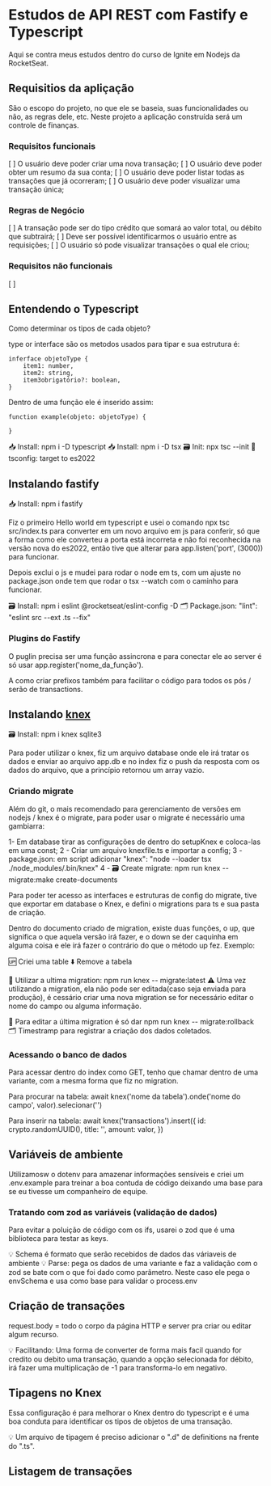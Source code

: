 # Estudos de API REST com Fastify e Typescript

Aqui se contra meus estudos dentro do curso de Ignite em Nodejs da RocketSeat.

## Requisitios da apliçação

São o escopo do projeto, no que ele se baseia, suas funcionalidades ou não, as regras dele, etc. Neste projeto a aplicação construída será um controle de finanças.

### Requisitos funcionais

[ ] O usuário deve poder criar uma nova transação;
[ ] O usuário deve poder obter um resumo da sua conta;
[ ] O usuário deve poder listar todas as transações que já ocorreram;
[ ] O usuário deve poder visualizar uma transação única;

### Regras de Negócio

[ ] A transação pode ser do tipo crédito que somará ao valor total, ou débito que subtrairá;
[ ] Deve ser possível identificarmos o usuário entre as requisições;
[ ] O usuário só pode visualizar transações o qual ele criou;

### Requisitos não funcionais

[ ]

## Entendendo o Typescript

Como determinar os tipos de cada objeto?

type or interface são os metodos usados para tipar e sua estrutura é:

    inferface objetoType {
        item1: number,
        item2: string,
        item3obrigatório?: boolean,
    }

Dentro de uma função ele é inserido assim:

    function example(objeto: objetoType) {

    }

📥 Install: npm i -D typescript
📥 Install: npm i -D tsx
🗃️ Init: npx tsc --init
🔁 tsconfig: target to es2022

## Instalando fastify

📥 Install: npm i fastify

Fiz o primeiro Hello world em typescript e usei o comando npx tsc src/index.ts para converter em um novo arquivo em js para conferir, só que a forma como ele converteu a porta está incorreta e não foi reconhecida na versão nova do es2022, então tive que alterar para app.listen('port', (3000)) para funcionar.

Depois exclui o js e mudei para rodar o node em ts, com um ajuste no package.json onde tem que rodar o tsx --watch com o caminho para funcionar.

🗃️ Install: npm i eslint @rocketseat/eslint-config -D
🗂️ Package.json: "lint": "eslint src --ext .ts --fix"

### Plugins do Fastify

O puglin precisa ser uma função assincrona e para conectar ele ao server é só usar app.register('nome_da_função').

A como criar prefixos também para facilitar o código para todos os pós / serão de transactions.

## Instalando [knex](https://knexjs.org/guide/#node-js)

🗃️ Install: npm i knex sqlite3

Para poder utilizar o knex, fiz um arquivo database onde ele irá tratar os dados e enviar ao arquivo app.db e no index fiz o push da resposta com os dados do arquivo, que a princípio retornou um array vazio.

### Criando migrate

Além do git, o mais recomendado para gerenciamento de versões em nodejs / knex é o migrate, para poder usar o migrate é necessário uma gambiarra:

1- Em database tirar as configurações de dentro do setupKnex e coloca-las em uma const;
2 - Criar um arquivo knexfile.ts e importar a config;
3 - package.json: em script adicionar "knex": "node --loader tsx ./node_modules/.bin/knex"
4 - 🗃️ Create migrate: npm run knex -- migrate:make create-documents

Para poder ter acesso as interfaces e estruturas de config do migrate, tive que exportar em database o Knex, e defini o migrations para ts e sua pasta de criação.

Dentro do documento criado de migration, existe duas funções, o up, que significa o que aquela versão irá fazer, e o down se der caquinha em alguma coisa e ele irá fazer o contrário do que o método up fez. Exemplo:

🆙 Criei uma table
⬇️ Remove a tabela

🔀 Utilizar a ultima migration: npm run knex -- migrate:latest
⚠️ Uma vez utilizando a migration, ela não pode ser editada(caso seja enviada para produção), é cessário criar uma nova migration se for necessário editar o nome do campo ou alguma informação.

📝 Para editar a última migration é só dar npm run knex -- migrate:rollback
🗂️ Timestramp para registrar a criação dos dados coletados.

### Acessando o banco de dados

Para acessar dentro do index como GET, tenho que chamar dentro de uma variante, com a mesma forma que fiz no migration.

Para procurar na tabela:
await knex('nome da tabela').onde('nome do campo', valor).selecionar('')

Para inserir na tabela:
await knex('transactions').insert({
id: crypto.randomUUID(),
title: '',
amount: valor,
})

## Variáveis de ambiente

Utilizamosw o dotenv para amazenar informações sensíveis e criei um .env.example para treinar a boa contuda de código deixando uma base para se eu tivesse um companheiro de equipe.

### Tratando com zod as variáveis (validação de dados)

Para evitar a poluição de código com os ifs, usarei o zod que é uma biblioteca para testar as keys.

💡 Schema é formato que serão recebidos de dados das váriaveis de ambiente
💡 Parse: pega os dados de uma variante e faz a validação com o zod se bate com o que foi dado como parâmetro. Neste caso ele pega o envSchema e usa como base para validar o process.env

## Criação de transações

request.body = todo o corpo da página HTTP e server pra criar ou editar algum recurso.

💡 Facilitando: Uma forma de converter de forma mais facil quando for credito ou debito uma transação, quando a opção selecionada for débito, irá fazer uma multiplicação de -1 para transforma-lo em negativo.

## Tipagens no Knex

Essa configuração é para melhorar o Knex dentro do typescript e é uma boa conduta para identificar os tipos de objetos de uma transação.

💡 Um arquivo de tipagem é preciso adicionar o ".d" de definitions na frente do ".ts".

## Listagem de transações

